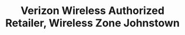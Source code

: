 ---
title: "Verizon Wireless Authorized Retailer, Wireless Zone Johnstown"
url: /johnstown/verizon-wireless-authorized-retailer-wireless-zone-johnstown/
shop: mobile phone
---